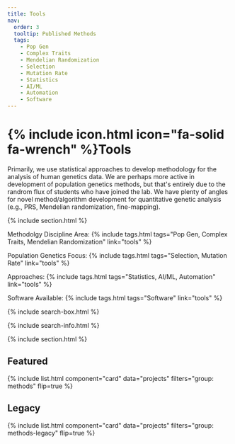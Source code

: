 ```yaml
---
title: Tools
nav:
  order: 3
  tooltip: Published Methods
  tags: 
    - Pop Gen
    - Complex Traits
    - Mendelian Randomization
    - Selection
    - Mutation Rate
    - Statistics
    - AI/ML
    - Automation
    - Software
---
```


# {% include icon.html icon="fa-solid fa-wrench" %}Tools

Primarily, we use statistical approaches to develop methodology for the analysis of human genetics data. We are perhaps more active in development of population genetics methods, but that's entirely due to the randrom flux of students who have joined the lab. We have plenty of angles for novel method/algorithm development for quantitative genetic analysis (e.g., PRS, Mendelian randomization, fine-mapping).

{% include section.html %}

Methodolgy Discipline Area:
{% include tags.html tags="Pop Gen, Complex Traits, Mendelian Randomization" link="tools" %}

Population Genetics Focus:
{% include tags.html tags="Selection, Mutation Rate" link="tools" %}

Approaches:
{% include tags.html tags="Statistics, AI/ML, Automation" link="tools" %}

Software Available:
{% include tags.html tags="Software" link="tools" %} 

{% include search-box.html %}

{% include search-info.html %}

{% include section.html %}

## Featured
{% include list.html component="card" data="projects" filters="group: methods" flip=true %}

## Legacy
{% include list.html component="card" data="projects" filters="group: methods-legacy" flip=true %}
